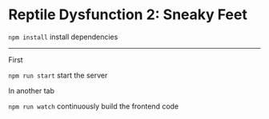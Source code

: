 # Reptile Dysfunction 2: Sneaky Feet

`npm install` install dependencies

---

First

`npm run start` start the server

In another tab

`npm run watch` continuously build the frontend code
